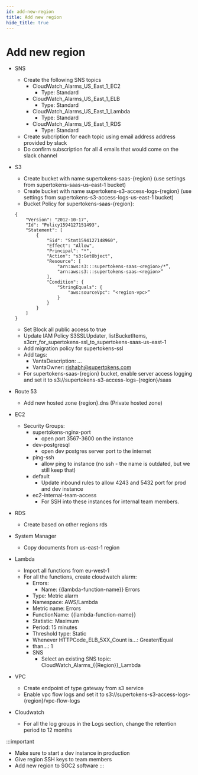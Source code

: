```yaml
---
id: add-new-region
title: Add new region
hide_title: true
---
```


# Add new region

- SNS
    - Create the following SNS topics
        - CloudWatch_Alarms_US_East_1_EC2
            - Type: Standard
        - CloudWatch_Alarms_US_East_1_ELB
            - Type: Standard
        - CloudWatch_Alarms_US_East_1_Lambda
            - Type: Standard
        - CloudWatch_Alarms_US_East_1_RDS
            - Type: Standard
    - Create subcription for each topic using email address address provided by slack
    - Do confirm subscription for all 4 emails that would come on the slack channel

- S3
    - Create bucket with name supertokens-saas-{region} (use settings from supertokens-saas-us-east-1 bucket)
    - Create bucket with name supertokens-s3-access-logs-{region} (use settings from supertokens-s3-access-logs-us-east-1 bucket)
    - Bucket Policy for supertokens-saas-{region}:
    ```
    {
        "Version": "2012-10-17",
        "Id": "Policy1594127151493",
        "Statement": [
            {
                "Sid": "Stmt1594127148960",
                "Effect": "Allow",
                "Principal": "*",
                "Action": "s3:GetObject",
                "Resource": [
                    "arn:aws:s3:::supertokens-saas-<region>/*”,
                    "arn:aws:s3:::supertokens-saas-<region>”
                ],
                "Condition": {
                    "StringEquals": {
                        "aws:sourceVpc": “<region-vpc>”
                    }
                }
            }
        ]
    }
    ```
    - Set Block all public access to true
    - Update IAM Policy S3SSLUpdater, listBucketItems, s3crr_for_supertokens-ssl_to_supertokens-saas-us-east-1
    - Add migration policy for supertokens-ssl
    - Add tags:
        - VantaDescription: ...
        - VantaOwner: rishabh@supertokens.com
    - For supertokens-saas-{region} bucket, enable server access logging and set it to s3://supertokens-s3-access-logs-{region}/saas


- Route 53
    - Add new hosted zone {region}.dns (Private hosted zone)

- EC2
    - Security Groups:
        - supertokens-nginx-port
            - open port 3567-3600 on the instance
        - dev-postgresql
            - open dev postgres server port to the internet
        - ping-ssh
            - allow ping to instance (no ssh - the name is outdated, but we still keep that)
        - default
            - Update inbound rules to allow 4243 and 5432 port for prod and dev instance
        - ec2-internal-team-access
            - For SSH into these instances for internal team members.

- RDS
    - Create based on other regions rds


- System Manager
    - Copy documents from us-east-1 region


- Lambda
    - Import all functions from eu-west-1
    - For all the functions, create cloudwatch alarm:
        - Errors:
            - Name: {{lambda-function-name}} Errors
        - Type: Metric alarm
        - Namespace: AWS/Lambda
        - Metric name: Errors
        - FunctionName: {{lambda-function-name}}
        - Statistic: Maximum
        - Period: 15 minutes
        - Threshold type: Static
        - Whenever HTTPCode_ELB_5XX_Count is...: Greater/Equal
        - than…: 1
        - SNS
            - Select an existing SNS topic: CloudWatch_Alarms_{{Region}}_Lambda

- VPC
    - Create endpoint of type gateway from s3 service
    - Enable vpc flow logs and set it to s3://supertokens-s3-access-logs-{region}/vpc-flow-logs

- Cloudwatch
    - For all the log groups in the Logs section, change the retention period to 12 months

:::important
- Make sure to start a dev instance in production
- Give region SSH keys to team members
- Add new region to SOC2 software 
:::
